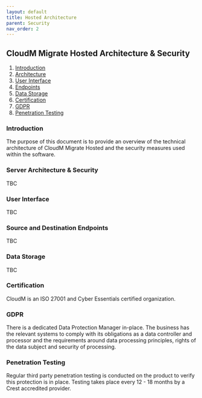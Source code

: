 ```yaml
---
layout: default
title: Hosted Architecture
parent: Security
nav_order: 2
---
```


## CloudM Migrate Hosted Architecture & Security

1. [Introduction](#introduction)
2. [Architecture](#architecture)
3. [User Interface](#userinterface)
4. [Endpoints](#endpoints)
5. [Data Storage](#datastorage)
6. [Certification](#certification)
7. [GDPR](#GDPR)
8. [Penetration Testing](#penetrationtesting)

### Introduction <a name="introduction"></a>
The purpose of this document is to provide an overview of the technical architecture of CloudM Migrate Hosted and the security measures used within the software.

### Server Architecture & Security <a name="architecture"></a>
TBC
        
### User Interface <a name="userinterface"></a>
TBC

### Source and Destination Endpoints <a name="endpoints"></a>
TBC

### Data Storage <a name="datastorage"></a>
TBC

### Certification <a name="certification"></a>
CloudM is an ISO 27001 and Cyber Essentials certified organization.

### GDPR <a name="GDPR"></a>
There is a dedicated Data Protection Manager in-place. The business has the relevant systems to comply with its obligations as a data controller and processor and the requirements around data processing principles, rights of the data subject and security of processing.

### Penetration Testing <a name="penetrationtesting"></a>
Regular third party penetration testing is conducted on the product to verify this protection is in place. Testing takes place every 12 - 18 months by a Crest accredited provider.
